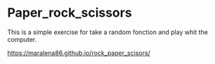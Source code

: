# Paper_rock_scissors
This is a simple exercise for take a random fonction and play whit the computer.

https://maralena86.github.io/rock_paper_scisors/
